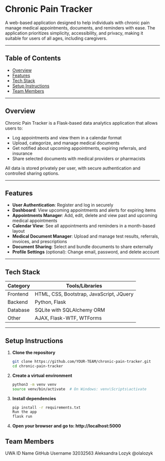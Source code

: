 # Chronic Pain Tracker

A web-based application designed to help individuals with chronic pain manage medical appointments, documents, and reminders with ease. The application prioritizes simplicity, accessibility, and privacy, making it suitable for users of all ages, including caregivers.

---

## Table of Contents

- [Overview](#overview)
- [Features](#features)
- [Tech Stack](#tech-stack)
- [Setup Instructions](#setup-instructions)
- [Team Members](#team-members)

---

## Overview

Chronic Pain Tracker is a Flask-based data analytics application that allows users to:

- Log appointments and view them in a calendar format
- Upload, categorize, and manage medical documents
- Get notified about upcoming appointments, expiring referrals, and insurance
- Share selected documents with medical providers or pharmacists

All data is stored privately per user, with secure authentication and controlled sharing options.

---

## Features

- **User Authentication**: Register and log in securely
- **Dashboard**: View upcoming appointments and alerts for expiring items
- **Appointments Manager**: Add, edit, delete and view past and upcoming medical appointments
- **Calendar View**: See all appointments and reminders in a month-based layout
- **Medical Document Manager**: Upload and manage test results, referrals, invoices, and prescriptions
- **Document Sharing**: Select and bundle documents to share externally
- **Profile Settings** (optional): Change email, password, and delete account

---

## Tech Stack

| Category     | Tools/Libraries                     |
|--------------|--------------------------------------|
| Frontend     | HTML, CSS, Bootstrap, JavaScript, JQuery |
| Backend      | Python, Flask                        |
| Database     | SQLite with SQLAlchemy ORM           |
| Other        | AJAX, Flask-WTF, WTForms             |

---

## Setup Instructions

1. **Clone the repository**

   ```bash
   git clone https://github.com/YOUR-TEAM/chronic-pain-tracker.git
   cd chronic-pain-tracker

2. **Create a virtual environment**

   ```bash
   python3 -m venv venv
   source venv/bin/activate  # On Windows: venv\Scripts\activate

3. **Install dependencies**

   ```bash
   pip install -r requirements.txt
   Run the app
   flask run

4. **Open your browser and go to: http://localhost:5000**


## Team Members

UWA ID	Name	GitHub Username
32032563	Aleksandra Lozyk	@olalozyk
